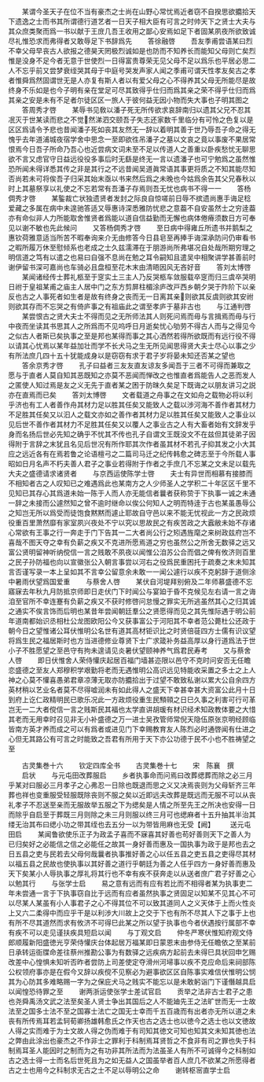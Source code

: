 <!-- { "loadSidebar": true } -->
　　某谓今圣天子在位不当有豪杰之士尚在山野心常忧焉近者窃不自揆思欲攟拾天下遗逸之士而书其所谓德行道艺者一日天子相大臣有可言之时帅天下之贤士大夫与其众庶类聚而爲一书以献于王庻几吾王收用之鄙心安焉如足下者固某夙夜所欲致诚尽礼惟恐求而弗得者又敢辱足下书辞爲先
　　答徐融啓
　　吾友季甫尝语某曰烈不幸父母早丧古人欲报之德昊天罔极烈诚如是也防而不知养长而能知父母则亡矣烈惟是没身不足今者无意于世使烈一日得富贵尊荣无见父母不足以爲乐也平居必思二人不忘乎前又尝梦衰绖哭其母于中庭号哭发声家人闻之季甫可谓天性孝友矣古之孝者惟舜爲然固谓世无是人亦复有斯人者以有爱父母之心不得养其父母无所能尽是故终身不乐如是也今子明有亲在堂足可尽其致得乎仕归而爲其亲之荣不得乎仕归而爲其亲之安是未有不足者尔徒区区一旅人于彼何益无因小物而失大事也子明其图之
　　答周秀才啓
　　某辱书见敎以潘子死无所传欲求哀辞南归以遗其父兄不忍其冺灭于世某读而悲之不觉然涕泗交颐吾子失志还家数千里临分有可怜之色复以是区区爲请令予悲也昔闻潘子死如丧其友然无一辞以着明其善于世乃辱吾子命之得无愧乎去年道浦城夜宿学舍中思念一至即欲徃吊潘子之墓以文哀之竟以事废不果居常恨焉今日吾子所命乃吾心也近尝病文词未至不足以传道人之善重以卧疾愁忧无聊思欲不言又虑官守日益远役役多事后时无繇是终无一言以遗潘子也可宁勉爲之虽然惟恐所闻未得详悉其传之非是其行之不远昔闻吴道眞常语其事更将质之不知其能尽知否尚若未可将俟吾子归采其始末亟以书来然后爲之未晚也今姑爲余告其父兄春秋以时上其墓祭享以礼使之不忘若常有吾潘子存焉则吾无忧也病书不得一一
　　答杨倜秀才啓
　　某鍳裁亡状独遗贤者发封之际良自惊嗟前日辱不摈遗尚惠手诲足稔爱藏之多属在病中未遑驰答适又辱惠诗深悉雅防忧悲之意葢不自安虽然士之穷逹葢亦有命似非人力所能取舍惟贤者爲能以道自信益勤而无懈也病体倦瘠须数日方可奉见以谢不敏也先此候问
　　又答杨倜秀才啓
　　至日病中得雍丘所遗书并鹅梨之惠钦荷雅意适当所苦不暇奉询来介无由修答今日县皂至再捧手诲深承防问仍审看书之暇所履万休至慰倾系也老成之士久兹濡滞在于朋游尚所弗堪况自处哉所期穷理之明信道之笃有以遣之也易曰自强不息尚在勉之耳令嗣知且遣吴中相聚讲学甚善前时谢伊留书深可嘉尚也车骑必且盘桓至花木末由清晤因风无吝好音
　　答刘太博啓
　　某闻诸经传士葬礼柩至于窆实土三主人乃反哭柩车敛服载卒窆而归三虞卒哭明日祔于皇祖某甫之庙主人居中门之东方剪屏柱楣涂庐改戸西乡朝夕哭于阼阶下以亲反也古之人事死者如生者是故有终身之丧而无一日离其亲则欲其反虞则欲其安祔则欲其存而不忘哭之有倚庐事之有祖庙此之谓至孝庐于墓非古也
　　与江通判啓
　　某尝恨古之贤大夫士不得而见之无所师法其人则死问焉而毋与言揖焉而毋与行中夜而坐读其书思其人之所爲而不见呜呼日月逝矣忧心劬劳不得古人而与之得见今之似古人者斯已矣执事之至是邦也某得而事之其心洒然若得所欲既而有远行役不得以请其心忧焉以某年益加壮而学不长犬马之生无所见闻思得贤大夫士尽心以事之少有所法庶几四十五十犹能成身以是窃窃有求于君子岁将晏未知还否某之望也
　　答余京秀才啓
　　孔子曰益者三友友直友谅友多闻吾于三者不可得而兼取之愿与于直者人莫自知其恶既知之亦莫不恶闻而惮改之也惟直者爲能告人之恶而发人之匿使人知过焉是友之义无先于直者某之困于防昩久矣足下既诲之以朋友讲习之説亦在直焉而已矣
　　答刘太博啓
　　文者载道之舟事之在文如舟之载物必将以利乎济也有工人者善作舟其材力足以胜其任矣又能致人之载以渉河海不善作者其材力不足胜其任矣又以汩人之载文亦如之善作者其材力足以胜其任矣又能致人之事业以见后世不善作者其材力不足胜其任矣又以覆人之事业古之人有大畜者始有文辞发乎身而名扬后世必先知之确乎不忧其不传也孔子自谓文王既没文不在兹但其徒弟子因得附于言辞之末犹且名见后世况有所作耶其次作者虽其材不若孔子抑其发之小大其应之远近各有在焉若鲁之论语檀弓之二篇司马迁之纪传韩愈之碑志至于今所载人事昭如日月名声不朽夫善人君子之事业若得附于作者之手庶几不忘某之文未足以载先大夫之盛德请求诸贤者
　　与京西运使陈学士啓
　　夫士有异世而相慕有接膝而不相知者古之人叹知已之难遇爲此也某南方之人少师圣人之学积二十年区区千里不见知已其存心其爲道未始一陈于人而人亦无能信者曩者获称贽于下执事一诚之未通一辞之未接而公遽然知之曾不逾时继命以俟公何知人之明而特逹于古也某虽愚辱公之知岂无所以爲受而徒饱食黙黙而遽止耶故自守邑以来不能无忧视此一方之民政烦役重百里萧然靡有家室夙兴夜处不宁以究以思故民之有疾苦政之大蠧敝未始不存诸心常欲有王事之行一奔走于门下告其一二大者尚公行之矧遇旌麾之来树政兹府岂不喜哉不图天夺之幸有负薪之疾又不克进所愿焉道之穷也虽然公之所舍无数驿之远又富公贤明留神听纳傥信一言之贱敢不夙夜以闻惟公洎苏公合而倡之俾有攸济则百里之民子孙防福也向以宣徽张公入朝言事尝以河右之役爲民重困托于疏奏之末未知其言否谨写录一本上呈如其不言幸公留意余未敢一一闻公遽行以疾不克躬辞于道侧涂中暑雨伏望爲国爱重
　　与蔡舍人啓
　　某伏自河堤拜别俯及二年师慕盛德不忘寤寐去年秋九月防抵京师即日走伏门下时闻公与宴廹于昏不克候见左右请一言之诲洎至官所不幸连蹇有负薪之疾又不获时修啓问怠慢之罪实无所逃虽然其心之归其诚之通实不俟言饰而后明也某昔年尝闻朝廷羣公之贤愿得而见之其先惟际遇于明公前年道南都始识丞相杜公龙图欧阳公今又获事富公于河阳其不幸者范公薨杜公还政于朝今日之望惟诸公耳伏惟明公名世有道其高材钜识比之时贤倍蓰四方士儒有识议望将爲生民之福居斯时也方当进德修业尊贤下士广求箴补务益高厚以身行道爲法于世小子不胜愿望之至邑守有拘未遑请见炎暑伏望颐神养气爲君民寿考
　　又与蔡舍人啓
　　即日伏惟舍人荣侍懽庆起居百福门墙甚迩限以邑守不克时问安否无任瞻恋盛德之至友人郑穆积学艰勤将老而无遇惟明公高识远见特能收采置之多士之上人神之心莫不懽喜愚弟君章凉薄无取亦防攟拾出于过望不敢致私谢以累大公自余四方英材稍以艺业名者莫不尽得嘘润未有如此得人之盛天下幸甚幸甚大资富公此月十日到府上讫仁政精明民已歌乐况此一方政烦役重生民顦顇之日巳久事之利害可行可革岂无一二大者傥信一言之贱斯民其福也太学直讲胡瑗有材识经术知政教体要之大惜其老而无用幸时召见非无小补盛德之万一进士吴孜管师常倪天隐伍原张京明经顾临皆南方英才养而成之可以有爲者或进见门下幸赐教育友人陈烈必时通啓闻有仕进之心但无其路公有可言之时能致之吾君有所用于天下亦公功德于民不小也不胜祷望之至


　　古灵集巻十六
　　钦定四库全书
　　古灵集巻十七
　　宋　陈襄　撰
　　启状
　　与元屯田改葬服启
　　乡者执事命而问焉曰改葬缌葬而除之必三月乎某对曰服必三月孝子之心弗忍一日除也既退而思之义又决焉丧则为父母斩齐三年葬也祥也变重服受轻服既除丧则不服之矣以近即远夫改葬是既远而无服不可以从丧礼孝子不忍送至亲而无服故举五服之下为缌矣是人情之所至先王之所决也安得一日而除乎自启至于葬既三月则除之未三月则服以终三月可也缌麻者十五升抽其半治其缕无治其布曰缌小功之带其绖也去五分一以为带皆用麻也无受【阙】
　　送元屯田启
　　某闻鲁欲使乐正子为政孟子喜而不寐喜其好善也苟好善则天下之善人为已归矣好之必能信之信之必能任之故其一身好善而惠及一国执事为政于是邦也去之日五县之吏与民若去父母何哉曩者执事推好善之心以任五县之吏五县之吏得尽其材以福五县之民故也使执事以其好善之道行乎朝廷为善之人任乎四方一身好善而惠及天下矣某小人辱执事之厚礼将其行也不幸有疾不获奔走以从送者庶广君子好善之心以勉其行
　　与张学士启
　　易之意有远而有应有若比而不相得者某为执事吏二年未尝通一言于下执事窃自比于远而有应者虽然执事之贤固足以知某不见其心不可以尽某人某虽有小人事君子之心不得其位不可以致其道同人之义天体于上而火性炎上又六二柔得中而应乎干是以利渉大川故上之交于下也有所不尽其人下之事于上也有所不尽其道然而求有攸济不可得巳此某之所以望于执事也今者伏遇按行属部不幸有疾不可以走见谨扶疾具短启以闻
　　与丁观文启
　　仲冬严寒伏惟知府观文侍郎顺履新阳盛徳光亨荣侍懽庆台体起居万福某即日蒙恩末由参侍无任瞻依之至某前日承转运衙牒命差往蔡州推勘公事为有数驿之远疾病方起前去未得巳具状回申乞赐改差中心惶惧未知听否昨者尝防上司差使定夺滑州河埽事以疾不克应命后来祠部陈公权领府事亦是在假今又辞以疾傥不见察必为避事欲区区自陈事实难信伏惟明公悯其为心防其多难略赐一字为之保庇犬马之贱实不能忘以是未敢躬诣门下谨僭越具启以闻惶恐待罪之至
　　谢两浙运使张学士差试官启
　　贡举之法非古士君子之患也尧舜禹汤文武之法至矣圣人贤士争出其国后之人不能廸先王之法旷世而无一士故法至之国多士法不至之国寡士法亡之国无士幸而千五百歳而有出者亦无所以道之未丧有所传焉耳若孟轲荀卿扬雄韩愈氏之作天也古之选士也以徳今之选士也以文徳故人得之实而难于为士文故人得之伪而难于有司知其徳文可知也知其文未知其徳也法之弊由此涂出也豪杰之不作非士之罪利于科制焉耳贤哲之不食非有司之罪也失于科制焉耳圣人能因时之制而为之有功非其所法而为法虽圣人有所不可诚得今之科制如古之选士得一士而名后世死且为之如无益人之国虽举者百人庶几不欲某之所愿得者古之士也用今之科制求无古之士不足以辱明公之命
　　谢转枢宻直学士启
